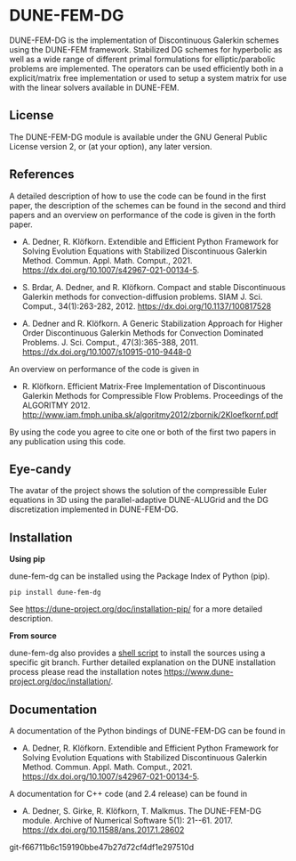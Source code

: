 DUNE-FEM-DG
===========

DUNE-FEM-DG is the implementation of Discontinuous Galerkin schemes
using the DUNE-FEM framework. Stabilized DG schemes for hyperbolic
as well as a wide range of different primal formulations
for elliptic/parabolic problems are implemented.
The operators can be used efficiently both in a
explicit/matrix free implementation or used to
setup a system matrix for use with the linear solvers available in DUNE-FEM.


License
-------

The DUNE-FEM-DG module is available under
the GNU General Public License version 2, or (at your option),
any later version.


References
----------

A detailed description of how to use the code can be found in the first paper,
the description of the schemes can be found
in the second and third papers and an overview on performance of
the code is given in the forth paper.

* A. Dedner, R. Klöfkorn.
Extendible and Efficient Python Framework for Solving Evolution Equations
with Stabilized Discontinuous Galerkin Method. Commun. Appl. Math. Comput., 2021. https://dx.doi.org/10.1007/s42967-021-00134-5.

* S. Brdar, A. Dedner, and R. Klöfkorn.
Compact and stable Discontinuous Galerkin methods for convection-diffusion problems.
SIAM J. Sci. Comput., 34(1):263-282, 2012. https://dx.doi.org/10.1137/100817528

* A. Dedner and R. Klöfkorn. A Generic Stabilization Approach for Higher Order Discontinuous Galerkin Methods for Convection Dominated Problems.
J. Sci. Comput., 47(3):365-388, 2011. https://dx.doi.org/10.1007/s10915-010-9448-0

An overview on performance of the code is given in

* R. Klöfkorn. Efficient Matrix-Free Implementation of Discontinuous Galerkin Methods for Compressible Flow Problems.
Proceedings of the ALGORITMY 2012. http://www.iam.fmph.uniba.sk/algoritmy2012/zbornik/2Kloefkornf.pdf

By using the code you agree to cite one or both of the first two papers in any publication using this code.


Eye-candy
---------

The avatar of the project shows the solution of
the compressible Euler equations in 3D using
the parallel-adaptive DUNE-ALUGrid and the DG
discretization implemented in DUNE-FEM-DG.


Installation
------------

**Using pip**

dune-fem-dg can be installed using the Package Index of Python (pip).

```
pip install dune-fem-dg
```

See https://dune-project.org/doc/installation-pip/ for a more detailed
description.

**From source**

dune-fem-dg also provides a [shell script](https://gitlab.dune-project.org/dune-fem/dune-fem-dg/-/blob/master/scripts/build-dune-fem-dg.sh)
to install the sources using a specific git branch.
Further detailed explanation on the DUNE installation process please read
the installation notes https://www.dune-project.org/doc/installation/.

Documentation
-------------

A documentation of the Python bindings of DUNE-FEM-DG can be found in

* A. Dedner, R. Klöfkorn.
Extendible and Efficient Python Framework for Solving Evolution Equations
with Stabilized Discontinuous Galerkin Method. Commun. Appl. Math. Comput., 2021. https://dx.doi.org/10.1007/s42967-021-00134-5.

A documentation for C++ code (and 2.4 release) can be found in

* A. Dedner, S. Girke, R. Klöfkorn, T. Malkmus. The DUNE-FEM-DG module.
Archive of Numerical Software 5(1): 21--61. 2017. https://dx.doi.org/10.11588/ans.2017.1.28602


git-f66711b6c159190bbe47b27d72cf4df1e297510d
